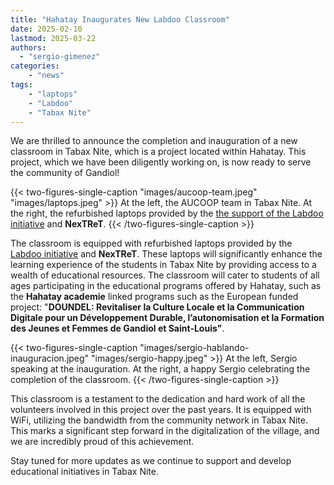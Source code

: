 ```yaml
---
title: "Hahatay Inaugurates New Labdoo Classroom"
date: 2025-02-10
lastmod: 2025-03-22
authors: 
  - "sergio-gimenez"  
categories:
    - "news"
tags:
    - "laptops"
    - "Labdoo"
    - "Tabax Nite"
---
```


We are thrilled to announce the completion and inauguration of a new classroom in Tabax Nite, which is a project located within Hahatay. This project, which we have been diligently working on, is now ready to serve the community of Gandiol!

{{< two-figures-single-caption "images/aucoop-team.jpeg" "images/laptops.jpeg" >}}
At the left, the AUCOOP team in Tabax Nite. At the right, the refurbished laptops provided by the [the support of the Labdoo initiative](https://platform.labdoo.org/edoovillage?e=108374) and **NexTReT**.
{{< /two-figures-single-caption >}}

The classroom is equipped with refurbished laptops provided by the [Labdoo initiative](https://platform.labdoo.org/edoovillage?e=108374) and **NexTReT**. These laptops will significantly enhance the learning experience of the students in Tabax Nite by providing access to a wealth of educational resources. The classroom will cater to students of all ages participating in the educational programs offered by Hahatay, such as the **Hahatay academie** linked programs such as the European funded project: "**DOUNDEL: Revitaliser la Culture Locale et la Communication Digitale pour un Développement Durable, l’autonomisation et la Formation des Jeunes et Femmes de Gandiol et Saint-Louis"**.


{{< two-figures-single-caption "images/sergio-hablando-inauguracion.jpeg" "images/sergio-happy.jpeg" >}}
At the left, Sergio speaking at the inauguration. At the right, a happy Sergio celebrating the completion of the classroom.
{{< /two-figures-single-caption >}}

This classroom is a testament to the dedication and hard work of all the volunteers involved in this project over the past years. It is equipped with WiFi, utilizing the bandwidth from the community network in Tabax Nite. This marks a significant step forward in the digitalization of the village, and we are incredibly proud of this achievement.

Stay tuned for more updates as we continue to support and develop educational initiatives in Tabax Nite.
